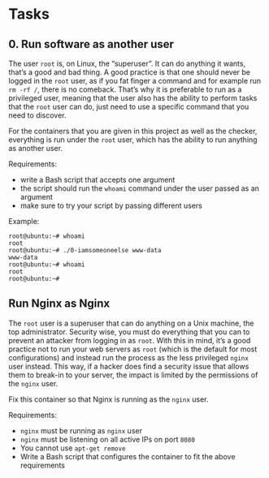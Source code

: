 <h1>Tasks</h1>

<h2>0. Run software as another user</h2>
<p>The user <code>root</code> is, on Linux, the &ldquo;superuser&rdquo;. It can do anything it wants, that&rsquo;s a good and bad thing. A good practice is that one should never be logged in the <code>root</code> user, as if you fat finger a command and for example run <code>rm -rf /</code>, there is no comeback. That&rsquo;s why it is preferable to run as a privileged user, meaning that the user also has the ability to perform tasks that the <code>root</code> user can do, just need to use a specific command that you need to discover.</p>

<p>For the containers that you are given in this project as well as the checker, everything is run under the <code>root</code> user, which has the ability to run anything as another user.</p>

<p>Requirements:</p>

<ul>
<li>write a Bash script that accepts one argument</li>
<li>the script should run the <code>whoami</code> command under the user passed as an argument</li>
<li>make sure to try your script by passing different users</li>
</ul>

<p>Example:</p>

<pre><code>root@ubuntu:~# whoami
root
root@ubuntu:~# ./0-iamsomeoneelse www-data
www-data
root@ubuntu:~# whoami
root
root@ubuntu:~#
</code></pre>

<h2>Run Nginx as Nginx</h2>

<p>The <code>root</code> user is a superuser that can do anything on a Unix machine, the top administrator. Security wise, you must do everything that you can to prevent an attacker from logging in as <code>root</code>. With this in mind, it&rsquo;s a good practice not to run your web servers as <code>root</code> (which is the default for most configurations) and instead run the process as the less privileged <code>nginx</code> user instead. This way, if a hacker does find a security issue that allows them to break-in to your server, the impact is limited by the permissions of the <code>nginx</code> user.</p>

<p>Fix this container so that Nginx is running as the <code>nginx</code> user.</p>

<p>Requirements:</p>

<ul>
<li><code>nginx</code> must be running as <code>nginx</code> user</li>
<li><code>nginx</code> must be listening on all active IPs on port <code>8080</code></li>
<li>You cannot use <code>apt-get remove</code></li>
<li>Write a Bash script that configures the container to fit the above requirements</li>
</ul>
